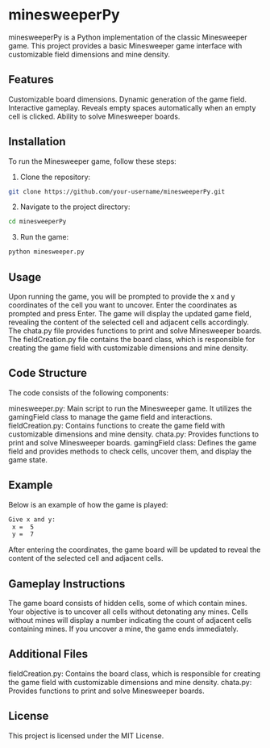 # minesweeperPy
minesweeperPy is a Python implementation of the classic Minesweeper game. This project provides a basic Minesweeper game interface with customizable field dimensions and mine density.

## Features
Customizable board dimensions.
Dynamic generation of the game field.
Interactive gameplay.
Reveals empty spaces automatically when an empty cell is clicked.
Ability to solve Minesweeper boards.
## Installation
To run the Minesweeper game, follow these steps:

1. Clone the repository:
```bash
git clone https://github.com/your-username/minesweeperPy.git
```
2. Navigate to the project directory:
```bash
cd minesweeperPy
```
3. Run the game:

```bash
python minesweeper.py
```
## Usage
Upon running the game, you will be prompted to provide the x and y coordinates of the cell you want to uncover.
Enter the coordinates as prompted and press Enter.
The game will display the updated game field, revealing the content of the selected cell and adjacent cells accordingly.
The chata.py file provides functions to print and solve Minesweeper boards.
The fieldCreation.py file contains the board class, which is responsible for creating the game field with customizable dimensions and mine density.

## Code Structure
The code consists of the following components:

minesweeper.py: Main script to run the Minesweeper game. It utilizes the gamingField class to manage the game field and interactions.
fieldCreation.py: Contains functions to create the game field with customizable dimensions and mine density.
chata.py: Provides functions to print and solve Minesweeper boards.
gamingField class: Defines the game field and provides methods to check cells, uncover them, and display the game state.

## Example
Below is an example of how the game is played:

```bash
Give x and y:
 x =  5
 y =  7
```
After entering the coordinates, the game board will be updated to reveal the content of the selected cell and adjacent cells.

## Gameplay Instructions
The game board consists of hidden cells, some of which contain mines.
Your objective is to uncover all cells without detonating any mines.
Cells without mines will display a number indicating the count of adjacent cells containing mines.
If you uncover a mine, the game ends immediately.
## Additional Files
fieldCreation.py: Contains the board class, which is responsible for creating the game field with customizable dimensions and mine density.
chata.py: Provides functions to print and solve Minesweeper boards.

## License
This project is licensed under the MIT License.
